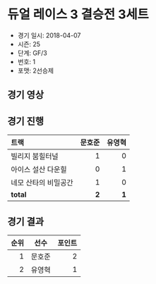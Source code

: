 # 듀얼 레이스 3 결승전 3세트

- 경기 일시: 2018-04-07
- 시즌: 25
- 단계: GF/3
- 번호: 1
- 포맷: 2선승제





## 경기 영상
## 경기 진행

| 트랙 | 문호준 | 유영혁 |
|:---|---:|---:|
| 빌리지 붐힐터널 | 1 | 0 |
| 아이스 설산 다운힐 | 0 | 1 |
| 네모 산타의 비밀공간 | 1 | 0 |
| __total__ | __2__ | __1__ |




## 경기 결과

| 순위 | 선수 | 포인트 |
|---:|:---:|---:|
| 1 | 문호준 | 2 |
| 2 | 유영혁 | 1 |

